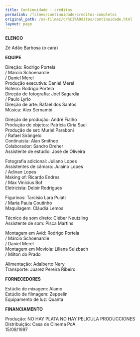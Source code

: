 ```yaml
---
title: Continuidade - créditos
permalink: /filmes/continuidade/creditos-completos
original_path: /os-filmes/cr%C3%A9ditos/continuidade.html
layout: page
---
```

**ELENCO**

Zé Adão Barbosa (o cara)

**EQUIPE**

Direção: Rodrigo Portela\
/ Márcio Schoenardie\
/ Daniel Merel\
Produção executiva: Daniel Merel\
Roteiro: Rodrigo Portela\
Direção de fotografia: Joel Sagardia\
/ Paulo Lyrio\
Direção de arte: Rafael dos Santos\
Música: Alex Sernambi

Direção de produção: André Fialho\
Produção de objetos: Patrícia Círia Saul\
Produção de set: Muriel Paraboni\
/ Rafael Sirângelo\
Continuista: Alan Smithee\
Colaborador: Sandro Dreher\
Assistente de estúdio: José de Oliveira

Fotografia adicional: Juliano Lopes\
Assistentes de câmara: Julaino Lopes\
/ Adinan Lopes\
Making of: Ricardo Endres\
/ Max Vinícius Bof\
Eletricista: Deloir Rodrigues

Figurinos: Tarcísio Lara Puiati\
/ Maria Paula Coutinho\
Maquilagem: Cláudia Lemos

Técnico de som direto: Cléber Neutzling\
Assistente de som: Pisca Martins

Montagem em Avid: Rodrigo Portela\
/ Márcio Schoenardie\
/ Daniel Merel\
Montagem em Moviola: Liliana Sulzbach\
/ Milton do Prado

Alimentação: Adalberto Nery\
Transporte: Juarez Pereira Ribeiro

**FORNECEDORES**

Estúdio de mixagem: Alamo\
Estúdio de filmagem: Zeppelin\
Equipamento de luz: Quanta

**FINANCIAMENTO**

Produção: NO HAY PLATA NO HAY PELICULA PRODUCCIONES\
Distribuição: Casa de Cinema PoA\
15/08/1997